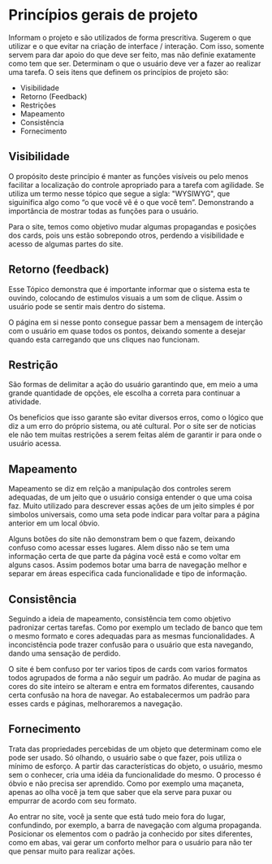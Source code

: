 # Princípios gerais de projeto

Informam o projeto e são utilizados de forma prescritiva. Sugerem o que utilizar e o que evitar na criação de interface / interação. Com isso, somente servem para dar apoio do que deve ser feito, mas não definie exatamente como tem que ser. Determinam o que o usuário deve ver a fazer ao realizar uma tarefa. O seis itens que definem os princípios de projeto são:

* Visibilidade
* Retorno (Feedback)
* Restrições
* Mapeamento
* Consistência
* Fornecimento

## Visibilidade

O propósito deste princípio é manter as funções visíveis ou pelo menos facilitar a localização do controle apropriado para a tarefa com agilidade.
Se utiliza um termo nesse tópico que segue a sigla: "WYSIWYG", que siguinifica algo como  “o que você vê é o que você tem”. Demonstrando a importância de mostrar todas as funções para o usuário. <p>
Para o site, temos como objetivo mudar algumas propagandas e posições dos cards, pois uns estão sobrepondo otros, perdendo a visibilidade e acesso de algumas partes do site.

## Retorno (feedback)

Esse Tópico demonstra que é importante informar que o sistema esta te ouvindo, colocando de estimulos visuais a um som de clique. Assim o usuário pode se sentir mais dentro do sistema. <p>
O página em si nesse ponto consegue passar bem a mensagem de interção com o usuário em quase todos os pontos, deixando somente a desejar quando esta carregando que uns cliques nao funcionam.

## Restrição

São formas de delimitar a ação do usuário garantindo que, em meio a uma grande quantidade de opções, ele escolha a correta para continuar a atividade. <p>
Os beneficios que isso garante são evitar diversos erros, como o lógico que diz a um erro do próprio sistema, ou até cultural.
Por o site ser de noticias ele não tem muitas restrições a serem feitas além de garantir ir para onde o usuário acessa.

## Mapeamento

Mapeamento se diz em relção a manipulação dos controles serem adequadas, de um jeito que o usuário consiga entender o que uma coisa faz.
Muito utilizado para descrever essas ações de um jeito simples é por simbolos universais, como uma seta pode indicar para voltar para a página anterior em um local óbvio. <p>
Alguns botões do site não demonstram bem o que fazem, deixando confuso como acessar esses lugares. Alem disso não se tem uma informação certa de que parte da página você está e como voltar em alguns casos. Assim podemos botar uma barra de navegação melhor e separar em áreas especifica cada funcionalidade e tipo de informação.

## Consistência

Seguindo a ideia de mapeamento, consistência tem como objetivo padronizar certas tarefas. Como por exemplo um teclado de banco que tem o mesmo formato e cores adequadas para as mesmas funcionalidades. 
A inconcistência pode trazer confusão para o usuário que esta navegando, dando uma sensação de perdido. <p>
O site é bem confuso por ter varios tipos de cards com varios formatos todos agrupados de forma a não seguir um padrão. Ao mudar de pagina as cores do site inteiro se alteram e entra em formatos diferentes, causando certa confusão na hora de navegar. Ao estabalecermos um padrão para esses cards e páginas, melhoraremos a navegação.

## Fornecimento

Trata das propriedades percebidas de um objeto que determinam como ele pode ser usado. Só olhando, o usuário sabe o que fazer, pois utiliza o mínimo de esforço. A partir das características do objeto, o usuário, mesmo sem o conhecer, cria uma idéia da funcionalidade do mesmo. O processo é óbvio e não precisa ser aprendido. Como por exemplo uma maçaneta, apenas ao olha você ja tem que saber que ela serve para puxar ou empurrar de acordo com seu formato. <p>
Ao entrar no site, você ja sente que está tudo meio fora do lugar, confundindo, por exemplo, a barra de navegação com alguma propaganda. Posicionar os elementos com o padrão ja conhecido por sites diferentes, como em abas, vai gerar um conforto melhor para o usuário para não ter que pensar muito para realizar ações.
